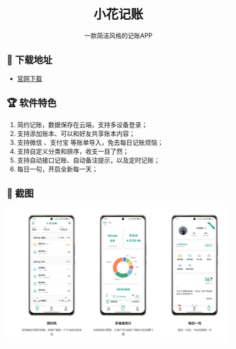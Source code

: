 <h1 align="center">小花记账</h1>

<div align="center">
  一款简洁风格的记账APP
</div>

## 🔗 下载地址
- <a href="https://home.xiaohuajizhang.com" target="_blank">官网下载</a>

## 🏆 软件特色

1. 简约记账，数据保存在云端，支持多设备登录；
2. 支持添加账本、可以和好友共享账本内容；
3. 支持微信 、支付宝 等账单导入，免去每日记账烦恼；
4. 支持自定义分类和排序，收支一目了然；
5. 支持自动接口记账、自动备注提示，以及定时记账；
6. 每日一句，开启全新每一天；

## 💎 截图

<img src="https://raw.githubusercontent.com/leopold7/XHJZ/main/img/bg.jpeg" align=center />
